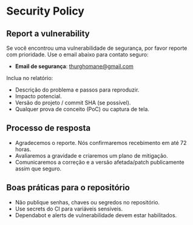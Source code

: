 # Security Policy

## Report a vulnerability

Se você encontrou uma vulnerabilidade de segurança, por favor reporte com prioridade. Use o email abaixo para contato seguro:

- **Email de segurança**: [thurghomane@gmail.com](thurghomane@gmail.com)

Inclua no relatório:
- Descrição do problema e passos para reproduzir.
- Impacto potencial.
- Versão do projeto / commit SHA (se possível).
- Qualquer prova de conceito (PoC) ou captura de tela.

## Processo de resposta
- Agradecemos o reporte. Nós confirmaremos recebimento em até 72 horas.
- Avaliaremos a gravidade e criaremos um plano de mitigação.
- Comunicaremos a correção e a versão afetada/patch publicamente assim que seguro.

## Boas práticas para o repositório
- Não publique senhas, chaves ou segredos no repositório.
- Use secrets do CI para variáveis sensíveis.
- Dependabot e alerts de vulnerabilidade devem estar habilitados.
